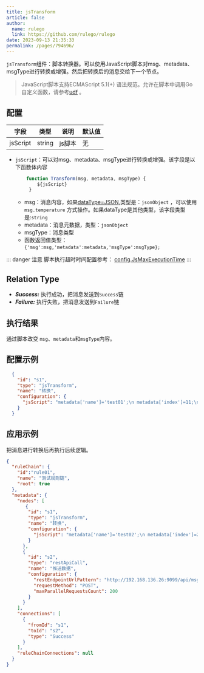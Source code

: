 ```yaml
---
title: jsTransform
article: false
author: 
  name: rulego
  link: https://github.com/rulego/rulego
date: 2023-09-13 21:35:33
permalink: /pages/794696/
---
```


`jsTransform`组件：脚本转换器。可以使用JavaScript脚本对msg、metadata、msgType进行转换或增强。然后把转换后的消息交给下一个节点。
 
> JavaScript脚本支持ECMAScript 5.1(+) 语法规范。允许在脚本中调用Go自定义函数，请参考[udf](/pages/d59341/#udf) 。

## 配置

| 字段 | 类型     | 说明   | 默认值 |
|----|--------|------|--------|
| jsScript   | string | js脚本 | 无|

- `jsScript`：可以对msg、metadata、msgType进行转换或增强。该字段是以下函数体内容

  ```javascript
      function Transform(msg, metadata, msgType) { 
          ${jsScript} 
       }
  ```
  - msg：消息内容，如果[dataType=JSON](/pages/8ee82f/),类型是：`jsonObject` ，可以使用`msg.temperature` 方式操作。如果dataType是其他类型，该字段类型是:`string`
  - metadata：消息元数据，类型：`jsonObject`
  - msgType：消息类型
  - 函数返回值类型：`{'msg':msg,'metadata':metadata,'msgType':msgType};`

::: danger 注意
脚本执行超时时间配置参考： [config.JsMaxExecutionTime](/pages/d59341/#JsMaxExecutionTime) 
:::

## Relation Type

- ***Success:*** 执行成功，把消息发送到`Success`链
- ***Failure:*** 执行失败，把消息发送到`Failure`链

## 执行结果

通过脚本改变 `msg`、`metadata`和`msgType`内容。


## 配置示例

```json
  {
    "id": "s1",
    "type": "jsTransform",
    "name": "转换",
    "configuration": {
      "jsScript": "metadata['name']='test01';\n metadata['index']=11;\n msg['addField']='addValue1'; return {'msg':msg,'metadata':metadata,'msgType':msgType};"
    }
  }
```

## 应用示例
把消息进行转换后再执行后续逻辑。

```json
{
  "ruleChain": {
    "id":"rule01",
    "name": "测试规则链",
    "root": true
  },
  "metadata": {
    "nodes": [
       {
        "id": "s1",
        "type": "jsTransform",
        "name": "转换",
        "configuration": {
          "jsScript": "metadata['name']='test02';\n metadata['index']=22;\n msg['addField']='addValue2'; return {'msg':msg,'metadata':metadata,'msgType':msgType};"
        }
      },
      {
        "id": "s2",
        "type": "restApiCall",
        "name": "推送数据",
        "configuration": {
          "restEndpointUrlPattern": "http://192.168.136.26:9099/api/msg",
          "requestMethod": "POST",
          "maxParallelRequestsCount": 200
        }
      }
    ],
    "connections": [
      {
        "fromId": "s1",
        "toId": "s2",
        "type": "Success"
      }
    ],
    "ruleChainConnections": null
  }
}
```